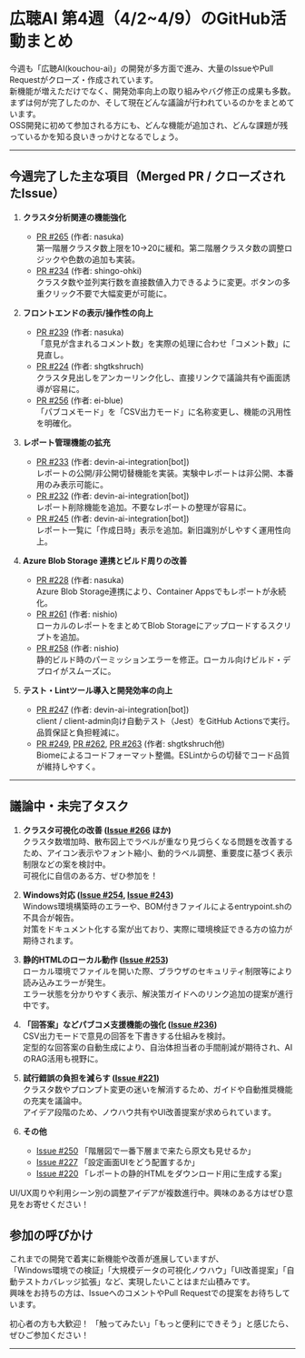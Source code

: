 # 広聴AI 第4週（4/2~4/9）のGitHub活動まとめ

今週も「広聴AI(kouchou-ai)」の開発が多方面で進み、大量のIssueやPull Requestがクローズ・作成されています。  
新機能が増えただけでなく、開発効率向上の取り組みやバグ修正の成果も多数。  
まずは何が完了したのか、そして現在どんな議論が行われているのかをまとめています。  
OSS開発に初めて参加される方にも、どんな機能が追加され、どんな課題が残っているかを知る良いきっかけとなるでしょう。

---

## 今週完了した主な項目（Merged PR / クローズされたIssue）

1. **クラスタ分析関連の機能強化**  
   - [PR #265](https://github.com/digitaldemocracy2030/idobata-analyst/pull/265) (作者: nasuka)  
     第一階層クラスタ数上限を10→20に緩和。第二階層クラスタ数の調整ロジックや色数の追加も実装。  
   - [PR #234](https://github.com/digitaldemocracy2030/idobata-analyst/pull/234) (作者: shingo-ohki)  
     クラスタ数や並列実行数を直接数値入力できるように変更。ボタンの多重クリック不要で大幅変更が可能に。

2. **フロントエンドの表示/操作性の向上**  
   - [PR #239](https://github.com/digitaldemocracy2030/idobata-analyst/pull/239) (作者: nasuka)  
     「意見が含まれるコメント数」を実際の処理に合わせ「コメント数」に見直し。  
   - [PR #224](https://github.com/digitaldemocracy2030/idobata-analyst/pull/224) (作者: shgtkshruch)  
     クラスタ見出しをアンカーリンク化し、直接リンクで議論共有や画面誘導が容易に。  
   - [PR #256](https://github.com/digitaldemocracy2030/idobata-analyst/pull/256) (作者: ei-blue)  
     「パブコメモード」を「CSV出力モード」に名称変更し、機能の汎用性を明確化。

3. **レポート管理機能の拡充**  
   - [PR #233](https://github.com/digitaldemocracy2030/idobata-analyst/pull/233) (作者: devin-ai-integration[bot])  
     レポートの公開/非公開切替機能を実装。実験中レポートは非公開、本番用のみ表示可能に。  
   - [PR #232](https://github.com/digitaldemocracy2030/idobata-analyst/pull/232) (作者: devin-ai-integration[bot])  
     レポート削除機能を追加。不要なレポートの整理が容易に。  
   - [PR #245](https://github.com/digitaldemocracy2030/idobata-analyst/pull/245) (作者: devin-ai-integration[bot])  
     レポート一覧に「作成日時」表示を追加。新旧識別がしやすく運用性向上。

4. **Azure Blob Storage 連携とビルド周りの改善**  
   - [PR #228](https://github.com/digitaldemocracy2030/idobata-analyst/pull/228) (作者: nasuka)  
     Azure Blob Storage連携により、Container Appsでもレポートが永続化。  
   - [PR #261](https://github.com/digitaldemocracy2030/idobata-analyst/pull/261) (作者: nishio)  
     ローカルのレポートをまとめてBlob Storageにアップロードするスクリプトを追加。  
   - [PR #258](https://github.com/digitaldemocracy2030/idobata-analyst/pull/258) (作者: nishio)  
     静的ビルド時のパーミッションエラーを修正。ローカル向けビルド・デプロイがスムーズに。

5. **テスト・Lintツール導入と開発効率の向上**  
   - [PR #247](https://github.com/digitaldemocracy2030/idobata-analyst/pull/247) (作者: devin-ai-integration[bot])  
     client / client-admin向け自動テスト（Jest）をGitHub Actionsで実行。品質保証と負担軽減に。  
   - [PR #249](https://github.com/digitaldemocracy2030/idobata-analyst/pull/249), [PR #262](https://github.com/digitaldemocracy2030/idobata-analyst/pull/262), [PR #263](https://github.com/digitaldemocracy2030/idobata-analyst/pull/263) (作者: shgtkshruch他)  
     Biomeによるコードフォーマット整備。ESLintからの切替でコード品質が維持しやすく。

---

## 議論中・未完了タスク

1. **クラスタ可視化の改善 ([Issue #266](https://github.com/digitaldemocracy2030/idobata-analyst/issues/266) ほか)**  
   クラスタ数増加時、散布図上でラベルが重なり見づらくなる問題を改善するため、アイコン表示やフォント縮小、動的ラベル調整、重要度に基づく表示制限などの案を検討中。  
   可視化に自信のある方、ぜひ参加を！

2. **Windows対応 ([Issue #254](https://github.com/digitaldemocracy2030/idobata-analyst/issues/254), [Issue #243](https://github.com/digitaldemocracy2030/idobata-analyst/issues/243))**  
   Windows環境構築時のエラーや、BOM付きファイルによるentrypoint.shの不具合が報告。  
   対策をドキュメント化する案が出ており、実際に環境検証できる方の協力が期待されます。

3. **静的HTMLのローカル動作 ([Issue #253](https://github.com/digitaldemocracy2030/idobata-analyst/issues/253))**  
   ローカル環境でファイルを開いた際、ブラウザのセキュリティ制限等により読み込みエラーが発生。  
   エラー状態を分かりやすく表示、解決策ガイドへのリンク追加の提案が進行中です。

4. **「回答案」などパブコメ支援機能の強化 ([Issue #236](https://github.com/digitaldemocracy2030/idobata-analyst/issues/236))**  
   CSV出力モードで意見の回答を下書きする仕組みを検討。  
   定型的な回答案の自動生成により、自治体担当者の手間削減が期待され、AIのRAG活用も視野に。

5. **試行錯誤の負担を減らす ([Issue #221](https://github.com/digitaldemocracy2030/idobata-analyst/issues/221))**  
   クラスタ数やプロンプト変更の迷いを解消するため、ガイドや自動推奨機能の充実を議論中。  
   アイデア段階のため、ノウハウ共有やUI改善提案が求められています。

6. **その他**  
   - [Issue #250](https://github.com/digitaldemocracy2030/idobata-analyst/issues/250) 「階層図で一番下層まで来たら原文も見せるか」  
   - [Issue #227](https://github.com/digitaldemocracy2030/idobata-analyst/issues/227) 「設定画面UIをどう配置するか」  
   - [Issue #220](https://github.com/digitaldemocracy2030/idobata-analyst/issues/220) 「レポートの静的HTMLをダウンロード用に生成する案」  
     
UI/UX周りや利用シーン別の調整アイデアが複数進行中。興味のある方はぜひ意見をお寄せください！


## 参加の呼びかけ

これまでの開発で着実に新機能や改善が進展していますが、  
「Windows環境での検証」「大規模データの可視化ノウハウ」「UI改善提案」「自動テストカバレッジ拡張」など、実現したいことはまだ山積みです。  
興味をお持ちの方は、IssueへのコメントやPull Requestでの提案をお待ちしています。

初心者の方も大歓迎！  「触ってみたい」「もっと便利にできそう」と感じたら、ぜひご参加ください！

---